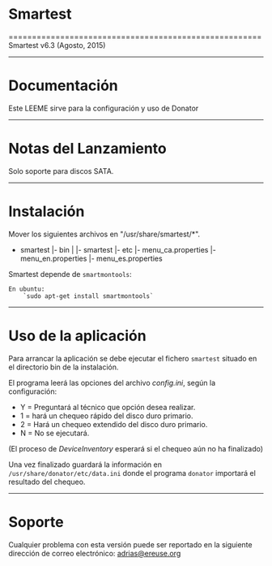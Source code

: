 # Smartest
======================================================
Smartest v6.3  (Agosto, 2015)

______________________
Documentación
======================
 
 Este LEEME sirve para la configuración y uso de Donator

______________________
Notas del Lanzamiento
======================

 Solo soporte para discos SATA.
 
_____________________
Instalación
======================

 Mover los siguientes archivos en "/usr/share/smartest/*".

   - smartest
                |- bin
                |    |- smartest
                |- etc
                     |- menu_ca.properties
                     |- menu_en.properties
                     |- menu_es.properties

 Smartest depende de `smartmontools`:
 
	En ubuntu:
		`sudo apt-get install smartmontools`

______________________
Uso de la aplicación
======================

 Para arrancar la aplicación se debe ejecutar el fichero `smartest` situado en el
 directorio bin de la instalación.

 El programa leerá las opciones del archivo *config.ini*, según la configuración:
 
* Y = Preguntará al técnico que opción desea realizar.
* 1 = hará un chequeo rápido del disco duro primario.
* 2 = Hará un chequeo extendido del disco duro primario.
* N = No se ejecutará.

 (El proceso de *DeviceInventory* esperará si el chequeo aún no ha finalizado)

 Una vez finalizado guardará la información en `/usr/share/donator/etc/data.ini`
 donde el programa `donator` importará el resultado del chequeo.
 
______________________
Soporte
======================

 Cualquier problema con esta versión puede ser reportado en la siguiente
 dirección de correo electrónico:
 adrias@ereuse.org
